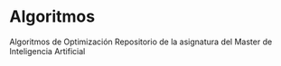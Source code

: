 # Algoritmos
Algoritmos de Optimización
Repositorio de la asignatura del Master de Inteligencia Artificial
